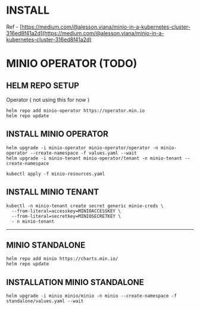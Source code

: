 # INSTALL

Ref - [https://medium.com/@alesson.viana/minio-in-a-kubernetes-cluster-316ed8f41a2d](https://medium.com/@alesson.viana/minio-in-a-kubernetes-cluster-316ed8f41a2d)


# MINIO OPERATOR (TODO)
## HELM REPO SETUP

Operator ( not using this for now )
```
helm repo add minio-operator https://operator.min.io
helm repo update
```

## INSTALL MINIO OPERATOR

```
helm upgrade -i minio-operator minio-operator/operator -n minio-operator --create-namespace -f values.yaml --wait
helm upgrade -i minio-tenant minio-operator/tenant -n minio-tenant --create-namespace
```


```
kubectl apply -f minio-resources.yaml
```

## INSTALL MINIO TENANT 

```
kubectl -n minio-tenant create secret generic minio-creds \
  --from-literal=accesskey=MINIOACCESSKEY \
  --from-literal=secretkey=MINIOSECRETKEY \ 
  - n minio-tenant
```

---
## MINIO STANDALONE

```
helm repo add minio https://charts.min.io/
helm repo update
```

## INSTALLATION MINIO STANDALONE


```
helm upgrade -i minio minio/minio -n minio --create-namespace -f standalone/values.yaml --wait
```






